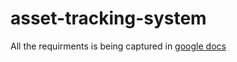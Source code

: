 # asset-tracking-system
All the requirments is being captured in [google docs](https://docs.google.com/document/d/1l1tBejaVB3IMFXDzTWkdkq_hxscNkiufSKnMuHZFkPw)



